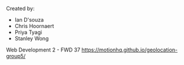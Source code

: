 Created by:
- Ian D'souza
- Chris Hoornaert
- Priya Tyagi
- Stanley Wong

Web Development 2 - FWD 37
https://motionhq.github.io/geolocation-group5/
